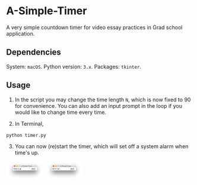 # A-Simple-Timer

A very simple countdown timer for video essay practices in Grad school application.

## Dependencies

System: `macOS`.
Python version: `3.x`.
Packages: `tkinter`.

## Usage

1. In the script you may change the time length `N`, which is now fixed to 90 for convenience. You can also add an input prompt in the loop if you would like to change time every time.

2. In Terminal,

```{bash}
python timer.py
```

3. You can now (re)start the timer, which will set off a system alarm when time's up.

<img src="screenshot.png" style="width: 20%;"/>
<img src="screenshot2.png" style="width: 20%;"/>
